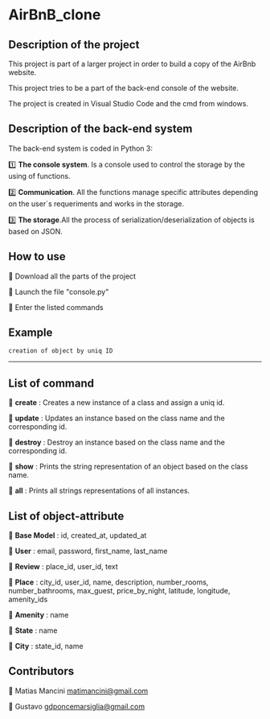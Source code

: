 # AirBnB_clone

## Description of the project

This project is part of a larger project in order to build a copy of the AirBnb website.

This project tries to be a part of the back-end console of the website. 

The project is created in Visual Studio Code and the cmd from windows.

## Description of the back-end system
The back-end system is coded in Python 3:

:one: **The console system**. Is a console used to control the storage by the using of functions.
      
:two: **Communication**. All the functions manage specific attributes depending on the user´s requeriments and works in the storage.
      
:three: **The storage**.All the process of serialization/deserialization of objects is based on JSON.

## How to use

:small_blue_diamond:  Download all the parts of the project

:small_blue_diamond:  Launch the file "console.py"

:small_blue_diamond:  Enter the listed commands

## Example

```creation of object by uniq ID```

***********

## List of command
:small_blue_diamond: **create** : Creates a new instance of a class and assign a uniq id.

:small_blue_diamond: **update** : Updates an instance based on the class name and the corresponding id.

:small_blue_diamond: **destroy** : Destroy an instance based on the class name and the corresponding id.

:small_blue_diamond: **show** : Prints the string representation of an object based on the class name.

:small_blue_diamond: **all** : Prints all strings representations of all instances.
 
## List of object-attribute

:small_blue_diamond: **Base Model** : id, created_at, updated_at

:small_blue_diamond: **User** : email, password, first_name, last_name

:small_blue_diamond: **Review** : place_id, user_id, text

:small_blue_diamond: **Place** : city_id, user_id, name, description, number_rooms, number_bathrooms, max_guest, price_by_night, latitude, longitude, amenity_ids

:small_blue_diamond: **Amenity** : name

:small_blue_diamond: **State** : name

:small_blue_diamond: **City** : state_id, name

## Contributors
:small_orange_diamond: Matias Mancini <matimancini@gmail.com>

:small_orange_diamond: Gustavo <gdponcemarsiglia@gmail.com>

